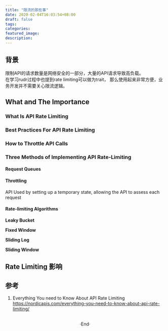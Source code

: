 ```yaml
---
title: "限流的那些事"
date: 2020-02-04T16:03:54+08:00
draft: false
tags: 
categories: 
featured_image: 
description: 
---
```


## 背景
限制API的请求数量是网络安全的一部分，大量的API请求导致高负载。  
在学习rudr过程中也提到rate limiting可以做为trait， 那么使用起来非常方便，业务开发并不需要关心限流逻辑。

## What and The Importance


### What Is API Rate Limiting

### Best Practices For API Rate Limiting 

### How to Throttle API Calls

### Three Methods of Implementing API Rate-Limiting 

#### Request Queues 


#### Throttling 
API Used by setting up a temporary state, allowing the API to assess each request

#### Rate-limiting Algorithms 

**Leaky Bucket** 


**Fixed Window** 

**Sliding Log** 

**Sliding Window** 



## Rate Limiting 影响




## 参考
1. Everything You need to Know About API Rate Limiting    
  https://nordicapis.com/everything-you-need-to-know-about-api-rate-limiting/

<br>

<center>  ·End·  </center>

